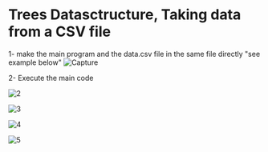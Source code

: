 # Trees Datasctructure, Taking data from a CSV file


1- make the main program and the data.csv file in the same file directly "see example below"
![Capture](https://user-images.githubusercontent.com/106430872/211680564-ebf27294-8175-40c1-ab8c-0ccbb9809a46.PNG)

2- Execute the main code 

![2](https://user-images.githubusercontent.com/106430872/211680737-a6525a92-ede9-4b4f-87b1-50b49f232e72.PNG)

![3](https://user-images.githubusercontent.com/106430872/211681019-d83f99bf-c9c7-4446-85d8-f7cac8d0c57a.PNG)

![4](https://user-images.githubusercontent.com/106430872/211681162-70bf89e8-08c6-40d3-bc55-49459632f691.PNG)

![5](https://user-images.githubusercontent.com/106430872/211681759-61d77b01-dccf-4e09-af33-d28c223b5343.PNG)
